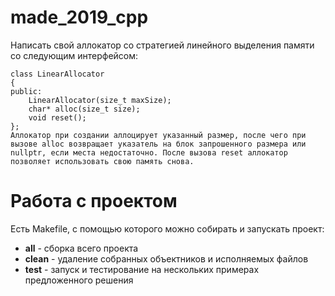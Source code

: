 # made_2019_cpp

Написать свой аллокатор со стратегией линейного выделения памяти со следующим интерфейсом:
```
class LinearAllocator
{
public:
    LinearAllocator(size_t maxSize);
    char* alloc(size_t size);
    void reset();
};
Аллокатор при создании аллоцирует указанный размер, после чего при вызове alloc возвращает указатель на блок запрошенного размера или nullptr, если места недостаточно. После вызова reset аллокатор позволяет использовать свою память снова.
```

# Работа с проектом

Есть Makefile, с помощью которого можно собирать и запускать проект:

- **all** - сборка всего проекта
- **clean** - удаление собранных объектников и исполняемых файлов
- **test** - запуск и тестирование на нескольких примерах предложенного решения



